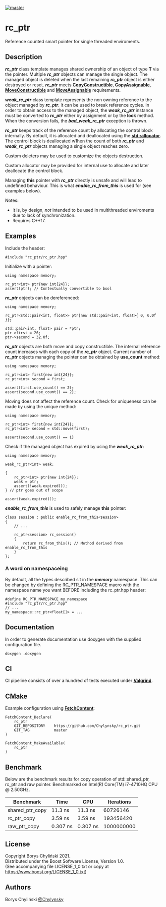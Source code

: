 [![master](https://github.com/Chylynsky/rc_ptr/actions/workflows/test-master.yml/badge.svg)](https://github.com/Chylynsky/rc_ptr/actions/workflows/test-master.yml)

# rc_ptr

Reference counted smart pointer for single threaded enviroments.

## Description

***rc_ptr*** class template manages shared ownership of an object of type **T** via the pointer. Multiple ***rc_ptr*** objects can manage the single object. The managed object is deleted when the last remaining ***rc_ptr*** object is either destroyed or reset. ***rc_ptr*** meets [**CopyConstructible**](https://en.cppreference.com/w/cpp/named_req/CopyConstructible), [**CopyAssignable**](https://en.cppreference.com/w/cpp/named_req/CopyAssignable), [**MoveConstructible**](https://en.cppreference.com/w/cpp/named_req/MoveConstructible) and [**MoveAssignable**](https://en.cppreference.com/w/cpp/named_req/MoveAssignable) requirements.

***weak_rc_ptr*** class template represents the non owning reference to the object managed by ***rc_ptr***. It can be used to break reference cycles. In order to obtain access to the managed object, the ***weak_rc_ptr*** instance must be converted to ***rc_ptr*** either by assignment or by the **lock** method. When the conversion fails, the ***bad_weak_rc_ptr*** exception is thrown.

***rc_ptr*** keeps track of the reference count by allocating the control block internally. By default, it is allocated and deallocated using the [**std::allocator<T>**](https://en.cppreference.com/w/cpp/memory/allocator). The control block is deallocated w1hen the count of both ***rc_ptr*** and ***weak_rc_ptr*** objects managing a single object reaches zero.

Custom deleters may be used to customize the objects destruction.

Custom allocator may be provided for internal use to allocate and later deallocate the control block.

Managing **this** pointer with ***rc_ptr*** directly is unsafe and will lead to undefined behaviour. This is what ***enable_rc_from_this*** is used for (see examples below).

Notes:
* It is, by design, *not* intended to be used in multithreaded enviroments due to lack of synchronization.
* Requires C++17.

## Examples

Include the header:

```
#include "rc_ptr/rc_ptr.hpp"
```

Initialize with a pointer:

```
using namespace memory;

rc_ptr<int> ptr{new int{24}};
assert(ptr); // Contextually convertible to bool
```

***rc_ptr*** objects can be dereferenced:

```
using namespace memory;

rc_ptr<std::pair<int, float>> ptr{new std::pair<int, float>{ 0, 0.0f }};

std::pair<int, float> pair = *ptr;
ptr->first = 26;
ptr->second = 32.0f;
```

***rc_ptr*** objects are both move and copy constructible.
The internal reference count increases with each copy of the ***rc_ptr*** object. Current number of ***rc_ptr*** objects managing the pointer can be obtained by **use_count** method:

```
using namespace memory;

rc_ptr<int> first{new int{24}};
rc_ptr<int> second = first;

assert(first.use_count() == 2);
assert(second.use_count() == 2);
```

Moving does not affect the reference count. 
Check for uniqueness can be made by using the unique method:

```
using namespace memory;

rc_ptr<int> first{new int{24}};
rc_ptr<int> second = std::move(first);

assert(second.use_count() == 1)
```

Check if the managed object has expired by using the ***weak_rc_ptr***:

```
using namespace memory;

weak_rc_ptr<int> weak;

{
    rc_ptr<int> ptr{new int{24}};
    weak = ptr;
    assert(!weak.expired());
} // ptr goes out of scope

assert(weak.expired());
```

***enable_rc_from_this*** is used to safely manage **this** pointer:

```
class session : public enable_rc_from_this<session>
{
    // ...

    rc_ptr<session> rc_session()
    {
        return rc_from_this(); // Method derived from enable_rc_from_this
    }
};
```

### A word on namespaceing

By default, all the types described sit in the ***memory*** namespace. This can be changed by defining the RC_PTR_NAMESPACE macro with the namespace name you want BEFORE including the rc_ptr.hpp header:

```
#define RC_PTR_NAMESPACE my_namespace
#include "rc_ptr/rc_ptr.hpp"
// ...
my_namespace::rc_ptr<float[]> = ...
```

## Documentation

In order to generate documentation use doxygen with the supplied configuration file.

```
doxygen .doxygen
```

## CI

CI pipeline consists of over a hundred of tests executed under [**Valgrind**](https://valgrind.org/).

## CMake

Example configuration using [**FetchContent**](https://cmake.org/cmake/help/latest/module/FetchContent.html#id1):

```
FetchContent_Declare(
    rc_ptr
    GIT_REPOSITORY    https://github.com/Chylynsky/rc_ptr.git
    GIT_TAG           master
)

FetchContent_MakeAvailable(
    rc_ptr
)
```

## Benchmark

Below are the benchmark results for copy operation of std::shared_ptr, rc_ptr and raw pointer. Benchmarked on Intel(R) Core(TM) i7-4710HQ CPU @ 2.50GHz.

Benchmark | Time | CPU | Iterations  
----------|------|-----|-----------
shared_ptr_copy | 11.3 ns | 11.3 ns | 60726146  
rc_ptr_copy | 3.59 ns | 3.59 ns | 193456420  
raw_ptr_copy | 0.307 ns | 0.307 ns | 1000000000  

## License

Copyright Borys Chyliński 2021.  
Distributed under the Boost Software License, Version 1.0.  
(See accompanying file LICENSE_1_0.txt or copy at https://www.boost.org/LICENSE_1_0.txt)  

## Authors

Borys Chyliński
[@Chylynsky](https://github.com/Chylynsky)
